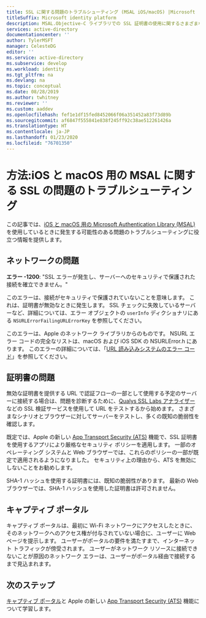 ```yaml
---
title: SSL に関する問題のトラブルシューティング (MSAL iOS/macOS) |Microsoft
titleSuffix: Microsoft identity platform
description: MSAL.Objective-C ライブラリでの SSL 証明書の使用に関するさまざまな問題の処理について学習します。
services: active-directory
documentationcenter: ''
author: TylerMSFT
manager: CelesteDG
editor: ''
ms.service: active-directory
ms.subservice: develop
ms.workload: identity
ms.tgt_pltfrm: na
ms.devlang: na
ms.topic: conceptual
ms.date: 08/28/2019
ms.author: twhitney
ms.reviewer: ''
ms.custom: aaddev
ms.openlocfilehash: fef1e1df15fed8452066f06a351452a83f73d89b
ms.sourcegitcommit: af6847f555841e838f245ff92c38ae512261426a
ms.translationtype: HT
ms.contentlocale: ja-JP
ms.lasthandoff: 01/23/2020
ms.locfileid: "76701350"
---
```

# <a name="how-to-troubleshoot-msal-for-ios-and-macos-ssl-issues"></a>方法:iOS と macOS 用の MSAL に関する SSL の問題のトラブルシューティング

この記事では、[iOS と macOS 用の Microsoft Authentication Library (MSAL)](reference-v2-libraries.md) を使用しているときに発生する可能性のある問題のトラブルシューティングに役立つ情報を提供します。

## <a name="network-issues"></a>ネットワークの問題

**エラー -1200**: "SSL エラーが発生し、サーバーへのセキュリティで保護された接続を確立できません。"

このエラーは、接続がセキュリティで保護されていないことを意味します。 これは、証明書が無効なときに発生します。 SSL チェックに失敗しているサーバーなど、詳細については、エラー オブジェクトの `userInfo` ディクショナリにある `NSURLErrorFailingURLErrorKey` を参照してください。

このエラーは、Apple のネットワーク ライブラリからのものです。 NSURL エラー コードの完全なリストは、macOS および iOS SDK の NSURLError.h にあります。 このエラーの詳細については、「[URL 読み込みシステムのエラー コード](https://developer.apple.com/documentation/foundation/1508628-url_loading_system_error_codes?language=objc)」を参照してください。

## <a name="certificate-issues"></a>証明書の問題

無効な証明書を提供する URL で認証フローの一部として使用する予定のサーバーに接続する場合は、問題を診断するために、[Qualys SSL Labs アナライザー](https://www.ssllabs.com/ssltest/analyze.html)などの SSL 検証サービスを使用して URL をテストするから始めます。 さまざまなシナリオとブラウザーに対してサーバーをテストし、多くの既知の脆弱性を確認します。

既定では、Apple の新しい [App Transport Security (ATS)](https://developer.apple.com/library/archive/documentation/General/Reference/InfoPlistKeyReference/Articles/CocoaKeys.html#//apple_ref/doc/uid/TP40009251-SW35) 機能で、SSL 証明書を使用するアプリにより厳格なセキュリティ ポリシーを適用します。 一部のオペレーティング システムと Web ブラウザーでは、これらのポリシーの一部が既定で適用されるようになりました。 セキュリティ上の理由から、ATS を無効にしないことをお勧めします。

SHA-1 ハッシュを使用する証明書には、既知の脆弱性があります。 最新の Web ブラウザーでは、SHA-1 ハッシュを使用した証明書は許可されません。

## <a name="captive-portals"></a>キャプティブ ポータル

キャプティブ ポータルは、最初に Wi-Fi ネットワークにアクセスしたときに、そのネットワークへのアクセス権が付与されていない場合に、ユーザーに Web ページを提示します。 ユーザーがポータルの要件を満たすまで、インターネット トラフィックが傍受されます。 ユーザーがネットワーク リソースに接続できないことが原因のネットワーク エラーは、ユーザーがポータル経由で接続するまで見込まれます。

## <a name="next-steps"></a>次のステップ

[キャプティブ ポータル](https://en.wikipedia.org/wiki/Captive_portal)と Apple の新しい [App Transport Security (ATS)](https://developer.apple.com/library/archive/documentation/General/Reference/InfoPlistKeyReference/Articles/CocoaKeys.html#//apple_ref/doc/uid/TP40009251-SW35) 機能について学習します。
